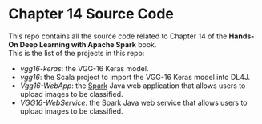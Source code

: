 # Chapter 14 Source Code
This repo contains all the source code related to Chapter 14 of the **Hands-On Deep Learning with Apache Spark** book.  
This is the list of the projects in this repo:  
- *vgg16-keras*: the VGG-16 Keras model.  
- *vgg16*: the Scala project to import the VGG-16 Keras model into DL4J.  
- *Vgg16-WebApp*: the [Spark](http://sparkjava.com/) Java web application that allows users to upload images to be classified.  
- *VGG16-WebService*: the [Spark](http://sparkjava.com/) Java web service that allows users to upload images to be classified.
